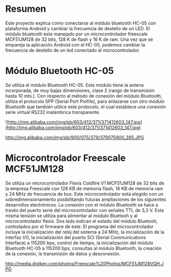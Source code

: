 # Resumen #
Este proyecto explica como conectarse al módulo bluetooth HC-05 con plataforma Android y cambiar la frecuencia de destello de un LED. El módulo bluetooth esta manejado por un microcontrolador freescale MCF51JM128 de 32 bits, 128 K de flash y 16 K de ram. Una vez que se empareja la aplicación Android con el HC-05, podemos cambiar la frecuencia de destello de un led conectado al microcontrolador.

# Módulo Bluetooth HC-05 #
Se utiliza el módulo Bluetooth HC-05. Este módulo tiene la antena incorporada, de muy bajas dimensiones, clase 2 (rango de transmisión hasta 10 mts.). Con respecto al método de conexión del módulo Bluetooth, utiliza el protocolo SPP (Serial Port Profile), para enlazarse con otro módulo Bluetooth que también utilice este protocolo, el cual establece una conexión serie virtual RS232 inalámbrica transparente.

![http://img.alibaba.com/img/pb/603/412/371/371412603_147.jpg](http://img.alibaba.com/img/pb/603/412/371/371412603_147.jpg)

http://img.alibaba.com/img/pb/900/075/379/379075900_395.JPG

# Microcontrolador Freescale MCF51JM128 #
Se utiliza un microcontrolador Flexis Coldfire V1 MCF51JM128 de 32 bits de la empresa Freescale con 128 KB de memoria flash, 16 KB de memoria ram y 24 MHz de frecuencia de bus. Este microcontrolador está elegido con un sobredimensionamiento posibilitando futuras ampliaciones de los siguientes desarrollos electrónicos. La conexión con el módulo Bluetooth se hace a través del puerto serie del microcontrolador con señales TTL de 3,3 V. Esta misma tensión se utiliza para alimentar al módulo Bluetooh y al microcontrolador flexis. Dos leds indican el estado del módulo Bluetooh, controlados por el firmware de este. El programa del microcontrolador incluye la inicialización del reloj del sistema a 24 MHz, la inicialización de la interfaz I/O, la inicialización del puerto SCI (Serial Communications Interface) a 115200 bps, control de tiempo, la inicialización del módulo Bluetooth HC-05 a 115200 bps, consultas al módulo Bluetooth, la creación de la conexión, la transmisión de datos y desconexión.

http://media.digikey.com/photos/Freescale%20Photos/MCF51JM128VQH.JPG